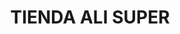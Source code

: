 ---
title: "TIENDA ALI SUPER"
url: /ensenada/tienda-ali-super-boulevard-de-los-lagos-norte/
shop: Lebensmittel
---